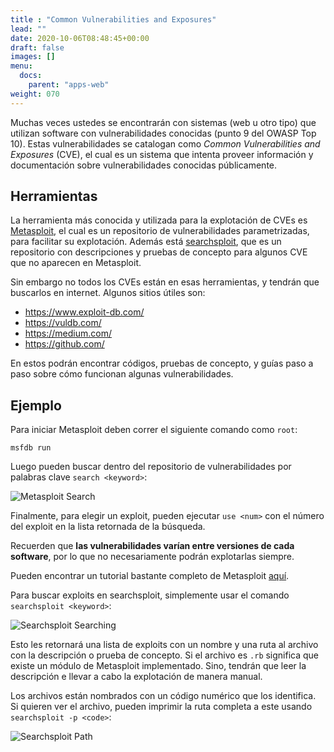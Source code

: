```yaml
---
title : "Common Vulnerabilities and Exposures"
lead: ""
date: 2020-10-06T08:48:45+00:00
draft: false
images: []
menu:
  docs:
    parent: "apps-web"
weight: 070
---
```


Muchas veces ustedes se encontrarán con sistemas (web u otro tipo) que utilizan software con vulnerabilidades
conocidas (punto 9 del OWASP Top 10). Estas vulnerabilidades se catalogan como _Common Vulnerabilities and
Exposures_ (CVE), el cual es un sistema que intenta proveer información y documentación sobre
vulnerabilidades conocidas públicamente.

## Herramientas

La herramienta más conocida y utilizada para la explotación de CVEs es [Metasploit](https://github.com/rapid7/metasploit-framework),
el cual es un repositorio de vulnerabilidades parametrizadas, para facilitar su explotación.
Además está [searchsploit](https://www.exploit-db.com/searchsploit), que es un repositorio con descripciones
y pruebas de concepto para algunos CVE que no aparecen en Metasploit.

Sin embargo no todos los CVEs están en esas herramientas, y tendrán que buscarlos en internet.
Algunos sitios útiles son:
* https://www.exploit-db.com/
* https://vuldb.com/
* https://medium.com/
* https://github.com/

En estos podrán encontrar códigos, pruebas de concepto, y guías paso a paso sobre cómo funcionan algunas
vulnerabilidades.

## Ejemplo

Para iniciar Metasploit deben correr el siguiente comando como `root`:

    msfdb run

Luego pueden buscar dentro del repositorio de vulnerabilidades por palabras clave `search <keyword>`:

![Metasploit Search](../metasploit-search.png)

Finalmente, para elegir un exploit, pueden ejecutar `use <num>` con el número del exploit en la lista retornada
de la búsqueda.

Recuerden que **las vulnerabilidades varían entre versiones de cada software**, por lo que no necesariamente
podrán explotarlas siempre.

Pueden encontrar un tutorial bastante completo de Metasploit [aquí](https://www.tutorialspoint.com/metasploit/index.htm).

Para buscar exploits en searchsploit, simplemente usar el comando `searchsploit <keyword>`:

![Searchsploit Searching](../searchsploit-searching.png)

Esto les retornará una lista de exploits con un nombre y una ruta al archivo con la descripción o prueba de concepto.
Si el archivo es `.rb` significa que existe un módulo de Metasploit implementado. Sino, tendrán que leer la
descripción e llevar a cabo la explotación de manera manual.

Los archivos están nombrados con un código numérico que los identifica. Si quieren ver el archivo,
pueden imprimir la ruta completa a este usando `searchsploit -p <code>`:

![Searchsploit Path](../searchsploit-path.png)
